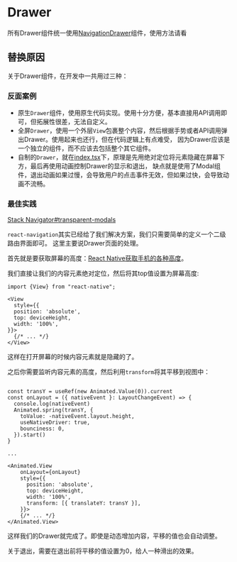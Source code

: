 # Drawer

所有Drawer组件统一使用[NavigationDrawer](./NavigationDrawerWrapper)组件，使用方法请看[]()

## 替换原因
关于Drawer组件，在开发中一共用过三种：

### 反面案例
- 原生`Drawer`组件，使用原生代码实现。使用十分方便，基本直接用API调用即可，但拓展性很差，无法自定义。
- 全屏`Drawer`，使用一个外层`View`包裹整个内容，然后根据手势或者API调用弹出Drawer。使用起来也还行，但在代码逻辑上有点难受，
因为Drawer应该是一个独立的组件，而不应该去包括整个其它组件。
- 自制的`Drawer`，就在[index.tsx](index.tsx)下，原理是先用绝对定位将元素隐藏在屏幕下方，最后再使用动画控制Drawer的显示和退出，
缺点就是使用了Modal组件，退出动画如果过慢，会导致用户的点击事件无效，但如果过快，会导致动画不流畅。

### 最佳实践

[Stack Navigator#transparent-modals](https://reactnavigation.org/docs/stack-navigator/#transparent-modals)

`react-navigation`其实已经给了我们解决方案，我们只需要简单的定义一个二级路由界面即可。
这里主要说Drawer页面的处理。

首先就是要获取屏幕的高度：[React Native获取手机的各种高度](https://www.cnblogs.com/bbcfive/p/11123075.html)。

我们直接让我们的内容元素绝对定位，然后将其top值设置为屏幕高度:

```tsx
import {View} from "react-native";

<View 
  style={{
  position: 'absolute',
  top: deviceHeight,
  width: '100%',
}}>
  {/* ... */}
</View>
```

这样在打开屏幕的时候内容元素就是隐藏的了。

之后你需要监听内容元素的高度，然后利用`transform`将其平移到视图中：
```tsx

const transY = useRef(new Animated.Value(0)).current
const onLayout = ({ nativeEvent }: LayoutChangeEvent) => {
  console.log(nativeEvent)
  Animated.spring(transY, {
    toValue: -nativeEvent.layout.height,
    useNativeDriver: true,
    bounciness: 0,
  }).start()
}

...

<Animated.View
    onLayout={onLayout}
    style={{
      position: 'absolute',
      top: deviceHeight,
      width: '100%',
      transform: [{ translateY: transY }],
    }}>
    {/* ... */}
</Animated.View>
```

这样我们的Drawer就完成了。即使是动态增加内容，平移的值也会自动调整。

关于退出，需要在退出前将平移的值设置为0，给人一种滑出的效果。
